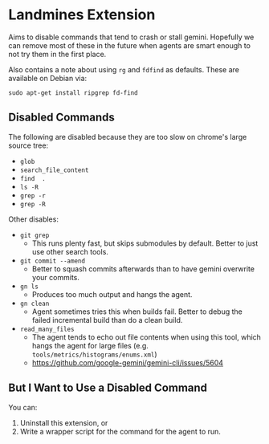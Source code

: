 # Landmines Extension

Aims to disable commands that tend to crash or stall gemini. Hopefully we can
remove most of these in the future when agents are smart enough to not try them
in the first place.

Also contains a note about using `rg` and `fdfind` as defaults. These are
available on Debian via:

```
sudo apt-get install ripgrep fd-find
```

## Disabled Commands

The following are disabled because they are too slow on chrome's large source
tree:

- `glob`
- `search_file_content`
- `find  .`
- `ls -R`
- `grep -r`
- `grep -R`

Other disables:

- `git grep`
  - This runs plenty fast, but skips submodules by default. Better to just use
    other search tools.
- `git commit --amend`
  - Better to squash commits afterwards than to have gemini overwrite your
    commits.
- `gn ls`
  - Produces too much output and hangs the agent.
- `gn clean`
  - Agent sometimes tries this when builds fail. Better to debug the failed
    incremental build than do a clean build.
- `read_many_files`
  - The agent tends to echo out file contents when using this tool, which hangs
    the agent for large files (e.g. `tools/metrics/histograms/enums.xml`)
  - https://github.com/google-gemini/gemini-cli/issues/5604

## But I Want to Use a Disabled Command

You can:

1. Uninstall this extension, or
2. Write a wrapper script for the command for the agent to run.
